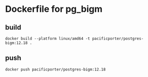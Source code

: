 # Dockerfile for pg_bigm

## build

```
docker build --platform linux/amd64 -t pacificporter/postgres-bigm:12.18 .
```

## push

```
docker push pacificporter/postgres-bigm:12.18
```
